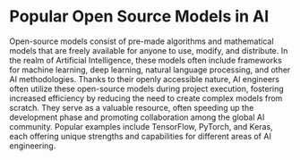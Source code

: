 # Popular Open Source Models in AI

Open-source models consist of pre-made algorithms and mathematical models that are freely available for anyone to use, modify, and distribute. In the realm of Artificial Intelligence, these models often include frameworks for machine learning, deep learning, natural language processing, and other AI methodologies. Thanks to their openly accessible nature, AI engineers often utilize these open-source models during project execution, fostering increased efficiency by reducing the need to create complex models from scratch. They serve as a valuable resource, often speeding up the development phase and promoting collaboration among the global AI community. Popular examples include TensorFlow, PyTorch, and Keras, each offering unique strengths and capabilities for different areas of AI engineering.